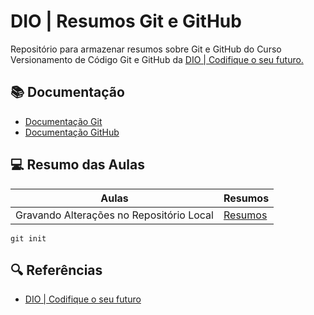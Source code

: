 
# DIO | Resumos Git e GitHub

Repositório para armazenar resumos sobre Git e GitHub
do Curso Versionamento de Código Git e GitHub da
[DIO | Codifique o seu futuro.](https://web.dio.me/course/versionamento-de-codigo-com-git-e-github/learning/599dd3dd-d189-474f-a55c-22f37b4472da?autoplay=1)

## 📚 Documentação
 - [Documentação Git](https://www.dio.me/)
 - [Documentação GitHub](https://www.dio.me/)

## 💻 Resumo das Aulas
| Aulas | Resumos |
|-------|---------|
| Gravando Alterações no Repositório Local | [Resumos]()|

```
git init
```

## 🔍 Referências
- [DIO | Codifique o seu futuro](https://www.dio.me/)